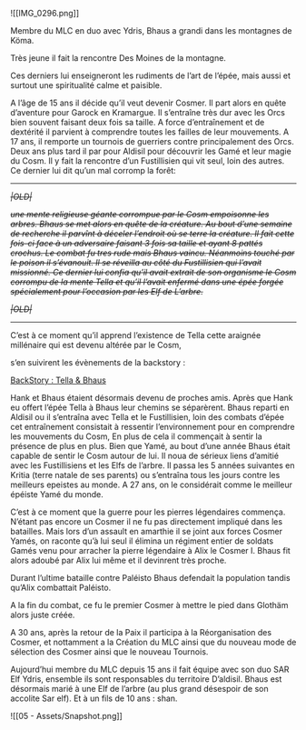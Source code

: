 ![[IMG_0296.png]]

Membre du MLC en duo avec Ydris, Bhaus a grandi dans les montagnes de Köma.

Très jeune il fait la rencontre Des Moines de la montagne.

Ces derniers lui enseigneront les rudiments de l’art de l’épée, mais aussi et surtout une spiritualité calme et paisible.

A l’âge de 15 ans il décide qu’il veut devenir Cosmer. Il part alors en quête d’aventure pour Garock en Kramargue. Il s’entraîne très dur avec les Orcs bien souvent faisant deux fois sa taille. A force d’entraînement et de dextérité il parvient à comprendre toutes les failles de leur mouvements. A 17 ans, il remporte un tournois de guerriers contre principalement des Orcs. Deux ans plus tard il par pour Aldisil pour découvrir les Gamé et leur magie du Cosm. Il y fait la rencontre d’un Fustillisien qui vit seul, loin des autres. Ce dernier lui dit qu’un mal corromp la forêt:

---

_~~|OLD|~~_

_~~une mente religieuse géante corrompue par le Cosm empoisonne les arbres. Bhaus se met alors en quête de la créature. Au bout d’une semaine de recherche il parvînt à déceler l’endroit où se terre la créature. Il fait cette fois-ci face à un adversaire faisant 3 fois sa taille et ayant 8 pattés crochus. Le combat fu tres rude mais Bhaus vaincu. Néanmoins touché par le poison il s’évanouit. Il se réveilla au côté du Fustillisien qui l’avait missionné. Ce dernier lui confia qu’il avait extrait de son organisme le Cosm corrompu de la mente Tella et qu’il l’avait enfermé dans une épée forgée spécialement pour l’occasion par les Elf de L’arbre.~~_

_~~|OLD|~~_

---

C’est à ce moment qu’il apprend l’existence de Tella cette araignée millénaire qui est devenu altérée par le Cosm,

s’en suivirent les évènements de la backstory :

[BackStory : Tella & Bhaus](evernote:///view/53504706/s328/b8a9921b-da62-5acf-a7c5-587ef4ac21d5/4acc8633-e476-be5d-d84f-f0eca57593ba/)

  

Hank et Bhaus étaient désormais devenu de proches amis. Après que Hank eu offert l’épée Tella à Bhaus leur chemins se séparèrent. Bhaus reparti en Aldisil ou il s’entraîna avec Tella et le Fustillisien, loin des combats d’épée cet entraînement consistait à ressentir l’environnement pour en comprendre les mouvements du Cosm, En plus de cela il commençait à sentir la présence de plus en plus. Bien que Yamé, au bout d’une année Bhaus était capable de sentir le Cosm autour de lui. Il noua de sérieux liens d’amitié avec les Fustillisiens et les Elfs de l’arbre. Il passa les 5 années suivantes en Kritia (terre natale de ses parents) ou s’entraîna tous les jours contre les meilleurs epeistes au monde. A 27 ans, on le considérait comme le meilleur épéiste Yamé du monde.

C’est à ce moment que la guerre pour les pierres légendaires commença. N’étant pas encore un Cosmer il ne fu pas directement impliqué dans les batailles. Mais lors d’un assault en amarthie il se joint aux forces Cosmer Yamés, on raconte qu’à lui seul il élimina un régiment entier de soldats Gamés venu pour arracher la pierre légendaire à Alix le Cosmer I. Bhaus fit alors adoubé par Alix lui même et il devinrent très proche.

Durant l’ultime bataille contre Paléisto Bhaus defendait la population tandis qu’Alix combattait Paléisto.

A la fin du combat, ce fu le premier Cosmer à mettre le pied dans Glothäm alors juste créée.

A 30 ans, après la retour de la Paix il participa à la Réorganisation des Cosmer, et nottamment a la Création du MLC ainsi que du nouveau mode de sélection des Cosmer ainsi que le nouveau Tournois.

Aujourd’hui membre du MLC depuis 15 ans il fait équipe avec son duo SAR Elf Ydris, ensemble ils sont responsables du territoire D’aldisil. Bhaus est désormais marié à une Elf de l’arbre (au plus grand désespoir de son accolite Sar elf). Et à un fils de 10 ans : shan.

![[05 - Assets/Snapshot.png]]